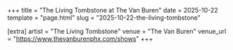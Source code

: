 +++
title = "The Living Tombstone at The Van Buren"
date = 2025-10-22
template = "page.html"
slug = "2025-10-22-the-living-tombstone"

[extra]
artist = "The Living Tombstone"
venue = "The Van Buren"
venue_url = "https://www.thevanburenphx.com/shows"
+++
